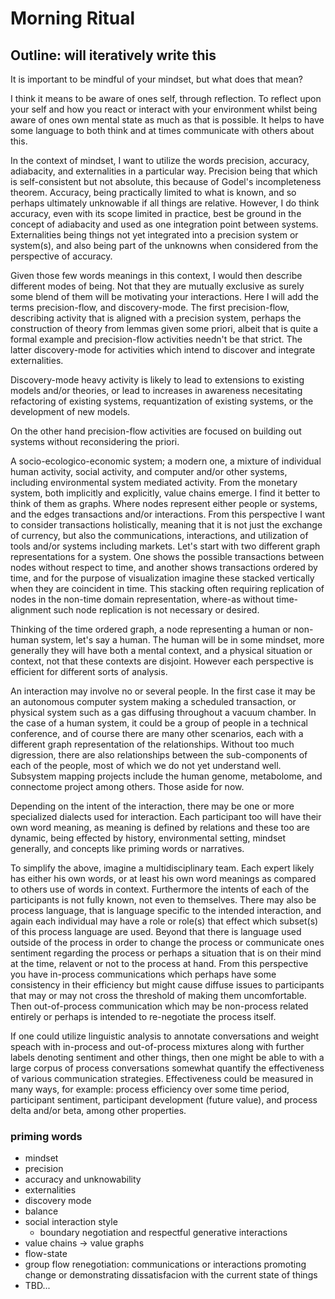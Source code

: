 # Morning Ritual

## Outline: will iteratively write this

It is important to be mindful of your mindset, but what does that mean?

I think it means to be aware of ones self, through reflection. To reflect upon your self and how you react or interact with your environment whilst being aware of ones own mental state as much as that is possible. It helps to have some language to both think and at times communicate with others about this.

In the context of mindset, I want to utilize the words precision, accuracy, adiabacity, and externalities in a particular way. Precision being that which is self-consistent but not absolute, this because of Godel's incompleteness theorem. Accuracy, being practically limited to what is known, and so perhaps ultimately unknowable if all things are relative. However, I do think accuracy, even with its scope limited in practice, best be ground in the concept of adiabacity and used as one integration point between systems. Externalities being things not yet integrated into a precision system or system(s), and also being part of the unknowns when considered from the perspective of accuracy.

Given those few words meanings in this context, I would then describe different modes of being. Not that they are mutually exclusive as surely some blend of them will be motivating your interactions. Here I will add the terms precision-flow, and discovery-mode. The first precision-flow, describing activity that is aligned with a precision system, perhaps the construction of theory from lemmas given some priori, albeit that is quite a formal example and precision-flow activities needn't be that strict. The latter discovery-mode for activities which intend to discover and integrate externalities.

Discovery-mode heavy activity is likely to lead to extensions to existing models and/or theories, or lead to increases in awareness necesitating refactoring of existing systems, requantization of existing systems, or the development of new models.

On the other hand precision-flow activities are focused on building out systems without reconsidering the priori.

A socio-ecologico-economic system; a modern one, a mixture of individual human activity, social activity, and computer and/or other systems, including environmental system mediated activity. From the monetary system, both implicitly and explicitly, value chains emerge. I find it better to think of them as graphs. Where nodes represent either people or systems, and the edges transactions and/or interactions. From this perspective I want to consider transactions holistically, meaning that it is not just the exchange of currency, but also the communications, interactions, and utilization of tools and/or systems including markets. Let's start with two different graph representations for a system. One shows the possible transactions between nodes without respect to time, and another shows transactions ordered by time, and for the purpose of visualization imagine these stacked vertically when they are coincident in time. This stacking often requiring replication of nodes in the non-time domain representation, where-as without time-alignment such node replication is not necessary or desired.

Thinking of the time ordered graph, a node representing a human or non-human system, let's say a human. The human will be in some mindset, more generally they will have both a mental context, and a physical situation or context, not that these contexts are disjoint. However each perspective is efficient for different sorts of analysis.

An interaction may involve no or several people. In the first case it may be an autonomous computer system making a scheduled transaction, or physical system such as a gas diffusing throughout a vacuum chamber. In the case of a human system, it could be a group of people in a technical conference, and of course there are many other scenarios, each with a different graph representation of the relationships. Without too much digression, there are also relationships between the sub-components of each of the people, most of which we do not yet understand well. Subsystem mapping projects include the human genome, metabolome, and connectome project among others. Those aside for now.

Depending on the intent of the interaction, there may be one or more specialized dialects used for interaction. Each participant too will have their own word meaning, as meaning is defined by relations and these too are dynamic, being effected by history, environmental setting, mindset generally, and concepts like priming words or narratives.

To simplify the above, imagine a multidisciplinary team. Each expert likely has either his own words, or at least his own word meanings as compared to others use of words in context. Furthermore the intents of each of the participants is not fully known, not even to themselves. There may also be process language, that is language specific to the intended interaction, and again each individual may have a role or role(s) that effect which subset(s) of this process language are used. Beyond that there is language used outside of the process in order to change the process or communicate ones sentiment regarding the process or perhaps a situation that is on their mind at the time, relavent or not to the process at hand. From this perspective you have in-process communications which perhaps have some consistency in their efficiency but might cause diffuse issues to participants that may or may not cross the threshold of making them uncomfortable. Then out-of-process communication which may be non-process related entirely or perhaps is intended to re-negotiate the process itself.

If one could utilize linguistic analysis to annotate conversations and weight speach with in-process and out-of-process mixtures along with further labels denoting sentiment and other things, then one might be able to with a large corpus of process conversations somewhat quantify the effectiveness of various communication strategies. Effectiveness could be measured in many ways, for example: process efficiency over some time period, participant sentiment, participant development (future value), and process delta and/or beta, among other properties.

### priming words
* mindset
* precision
* accuracy and unknowability
* externalities
* discovery mode
* balance
* social interaction style
    * boundary negotiation and respectful generative interactions
* value chains -> value graphs
* flow-state
* group flow renegotiation: communications or interactions promoting change or demonstrating dissatisfacion with the current state of things
* TBD...
